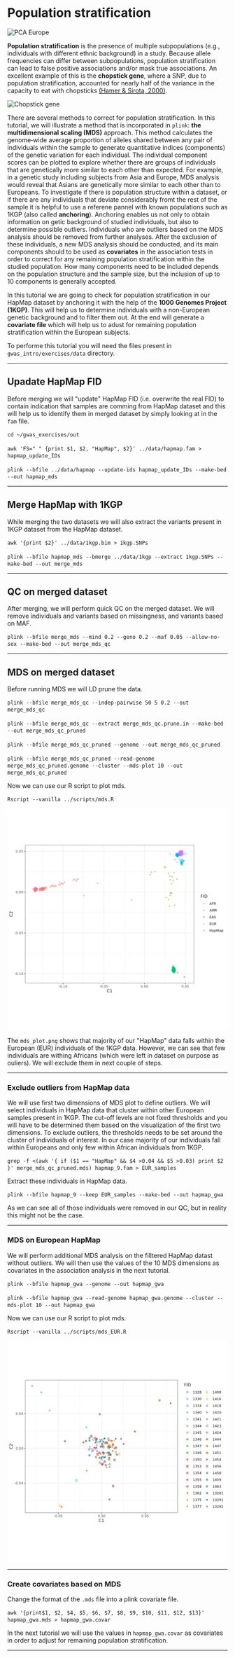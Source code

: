 # Population stratification

![PCA Europe](https://whyevolutionistrue.com/wp-content/uploads/2012/02/picture-210.png)

__Population stratification__ is the presence of multiple subpopulations (e.g., individuals with different ethnic background) in a study. Because allele frequencies can differ between subpopulations, population stratification can lead to false positive associations and/or mask true associations. An excellent example of this is the __chopstick gene__, where a SNP, due to population stratification, accounted for nearly half of the variance in the capacity to eat with chopsticks [(Hamer & Sirota, 2000)](https://www.nature.com/articles/4000662).

![Chopstick gene](https://pbs.twimg.com/media/EcOkZTDXgAYhr0w?format=jpg&name=large)

There are several methods to correct for population stratification. In this tutorial, we will illustrate a method that is incorporated in `plink`: __the multidimensional scaling (MDS)__ approach. This method calculates the genome‐wide average proportion of alleles shared between any pair of individuals within the sample to generate quantitative indices (components) of the genetic variation for each individual. The individual component scores can be plotted to explore whether there are groups of individuals that are genetically more similar to each other than expected. For example, in a genetic study including subjects from Asia and Europe, MDS analysis would reveal that Asians are genetically more similar to each other than to Europeans. To investigate if there is population structure within a dataset, or if there are any individuals that deviate considerably fromt the rest of the sample it is helpful to use a referene pannel with known populations such as 1KGP (also called __anchoring__). Anchoring enables us not only to obtain information on getic background of studied individuals, but also to determine possible outliers. Individuals who are outliers based on the MDS analysis should be removed from further analyses. After the exclusion of these individuals, a new MDS analysis should be conducted, and its main components should to be used as __covariates__ in the association tests in order to correct for any remaining population stratification within the studied population. How many components need to be included depends on the population structure and the sample size, but the inclusion of up to 10 components is generally accepted.

In this tutorial we are going to check for population stratification in our HapMap dataset by anchoring it with the help of the __1000 Genomes Project (1KGP)__. This will help us to determine individuals with a non-European genetic background and to filter them out. At the end will generate a __covariate file__ which will help us to adust for remaining population stratification within the European subjects.

To performe this tutorial you will need the files present in `gwas_intro/exercises/data` directory.

----

## Upadate HapMap FID

Before merging we will "update" HapMap FID (i.e. overwrite the real FID) to contain indication that samples are comming from HapMap dataset and this will help us to identify them in merged dataset by simply looking at in the `fam` file.

    cd ~/gwas_exercises/out
    
    awk 'FS=" " {print $1, $2, "HapMap", $2}' ../data/hapmap.fam > hapmap_update_IDs

    plink --bfile ../data/hapmap --update-ids hapmap_update_IDs --make-bed --out hapmap_mds

----

## Merge HapMap with 1KGP

While merging the two datasets we will also extract the variants present in 1KGP dataset from the HapMap dataset.

    awk '{print $2}' ../data/1kgp.bim > 1kgp.SNPs
    
    plink --bfile hapmap_mds --bmerge ../data/1kgp --extract 1kgp.SNPs --make-bed --out merge_mds

----

## QC on merged dataset

After merging, we will perform quick QC on the merged dataset. We will remove individuals and variants based on missingness, and variants based on MAF.

    plink --bfile merge_mds --mind 0.2 --geno 0.2 --maf 0.05 --allow-no-sex --make-bed --out merge_mds_qc

----

## MDS on merged dataset

Before running MDS we will LD prune the data.

    plink --bfile merge_mds_qc --indep-pairwise 50 5 0.2 --out merge_mds_qc

    plink --bfile merge_mds_qc --extract merge_mds_qc.prune.in --make-bed --out merge_mds_qc_pruned

    plink --bfile merge_mds_qc_pruned --genome --out merge_mds_qc_pruned

    plink --bfile merge_mds_qc_pruned --read-genome merge_mds_qc_pruned.genome --cluster --mds-plot 10 --out merge_mds_qc_pruned

Now we can use our R script to plot mds.
    
    Rscript --vanilla ../scripts/mds.R

![mds](pics/mds_plot.png)

The `mds_plot.png` shows that majority of our "HapMap" data falls within the European (EUR) individuals of the 1KGP data. However, we can see that few individuals are withing Africans (which were left in dataset on purpose as ouliers). We will exclude them in next couple of steps. 

----

### Exclude outliers from HapMap data

We will use first two dimensions of MDS plot to define outliers. We will select individuals in HapMap data that cluster within other European samples present in 1KGP. The cut-off levels are not fixed thresholds and you will have to be determined them based on the visualization of the first two dimensions. To exclude outliers, the thresholds needs to be set around the cluster of individuals of interest. In our case majority of our individuals fall within Europeans and only few within African individuals from 1KGP.

    grep -f <(awk '{ if ($1 == "HapMap" && $4 >0.04 && $5 >0.03) print $2 }' merge_mds_qc_pruned.mds) hapmap_9.fam > EUR_samples

Extract these individuals in HapMap data.

    plink --bfile hapmap_9 --keep EUR_samples --make-bed --out hapmap_gwa

As we can see all of those individuals were removed in our QC, but in reality this might not be the case.

----

### MDS on European HapMap

We will perform additional MDS analysis on the filltered HapMap datast without outliers. We will then use the values of the 10 MDS dimensions as covariates in the association analysis in the next tutorial.

    plink --bfile hapmap_gwa --genome --out hapmap_gwa

    plink --bfile hapmap_gwa --read-genome hapmap_gwa.genome --cluster --mds-plot 10 --out hapmap_gwa

Now we can use our R script to plot mds.
    
    Rscript --vanilla ../scripts/mds_EUR.R

![mds_EUR](pics/mds_EUR_plot.png)

----

### Create covariates based on MDS

Change the format of the `.mds` file into a plink covariate file.

    awk '{print$1, $2, $4, $5, $6, $7, $8, $9, $10, $11, $12, $13}' hapmap_gwa.mds > hapmap_gwa.covar

In the next tutorial we will use the values in `hapmap_gwa.covar` as covariates in order to adjust for remaining population stratification.

----